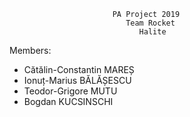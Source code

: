						   PA Project 2019
                              Team Rocket
                                 Halite
                    
Members:
- Cătălin-Constantin MAREȘ
- Ionuț-Marius BĂLĂȘESCU
- Teodor-Grigore MUTU
- Bogdan KUCSINSCHI
